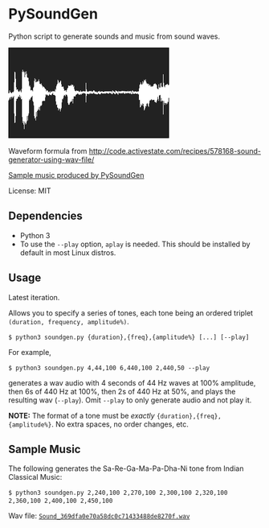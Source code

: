 # PySoundGen

Python script to generate sounds and music from sound waves.

![plot](plot.png)


Waveform formula from http://code.activestate.com/recipes/578168-sound-generator-using-wav-file/

[Sample music produced by PySoundGen](#sample-music)

License: MIT


## Dependencies

  - Python 3
  - To use the `--play`  option, `aplay` is needed. This should be installed by default in most Linux distros.


## Usage

Latest iteration.

Allows you to specify a series of tones, each tone being an ordered triplet `(duration, frequency, amplitude%)`.

    $ python3 soundgen.py {duration},{freq},{amplitude%} [...] [--play]

For example,

    $ python3 soundgen.py 4,44,100 6,440,100 2,440,50 --play

generates a wav audio with 4 seconds of 44 Hz waves at 100% amplitude, then 6s of 440 Hz at 100%, then 2s of 440 Hz at 50%,
and plays the resulting wav (`--play`). Omit `--play` to only generate audio and not play it.

**NOTE:** The format of a tone must be *exactly* `{duration},{freq},{amplitude%}`. No extra spaces, no order changes, etc.


## Sample Music

The following generates the Sa-Re-Ga-Ma-Pa-Dha-Ni tone from Indian Classical Music:

    $ python3 soundgen.py 2,240,100 2,270,100 2,300,100 2,320,100 2,360,100 2,400,100 2,450,100

Wav file: [`Sound_369dfa0e70a58dc0c71433488de8270f.wav`](./Sound_369dfa0e70a58dc0c71433488de8270f.wav)


